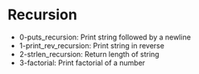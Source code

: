 # Recursion

- 0-puts_recursion: Print string followed by a newline
- 1-print_rev_recursion: Print string in reverse
- 2-strlen_recursion: Return length of string
- 3-factorial: Print factorial of a number
